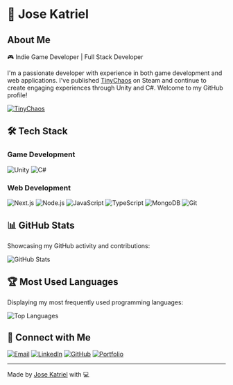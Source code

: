 # 🚀 Jose Katriel

## About Me

🎮 Indie Game Developer | Full Stack Developer

I'm a passionate developer with experience in both game development and web applications. I've published [TinyChaos](https://store.steampowered.com/app/2500680/Tiny_Chaos/) on Steam and continue to create engaging experiences through Unity and C#. Welcome to my GitHub profile!

[![TinyChaos](https://img.shields.io/badge/TinyChaos-Play%20on%20Steam-orange?style=flat-square&logo=steam)](https://store.steampowered.com/app/2500680/Tiny_Chaos/)

## 🛠️ Tech Stack

### Game Development

<p>
  <img src="https://img.shields.io/badge/Unity-Game%20Engine-blue?style=flat-square&logo=unity" alt="Unity">
  <img src="https://img.shields.io/badge/C%23-Programming%20Language-blue?style=flat-square&logo=csharp" alt="C#">
</p>

### Web Development

<p>
  <img src="https://img.shields.io/badge/Next.js-Framework-black?style=flat-square&logo=next.js" alt="Next.js">
  <img src="https://img.shields.io/badge/Node.js-Framework-green?style=flat-square&logo=node.js" alt="Node.js">
  <img src="https://img.shields.io/badge/JavaScript-Language-yellow?style=flat-square&logo=javascript" alt="JavaScript">
  <img src="https://img.shields.io/badge/TypeScript-Language-blue?style=flat-square&logo=typescript" alt="TypeScript">
  <img src="https://img.shields.io/badge/MongoDB-Database-green?style=flat-square&logo=mongodb" alt="MongoDB">
  <img src="https://img.shields.io/badge/Git-Version%20Control-orange?style=flat-square&logo=git" alt="Git">
</p>

## 📊 GitHub Stats

Showcasing my GitHub activity and contributions:

![GitHub Stats](https://github-readme-stats.vercel.app/api?username=josekatriel&show_icons=true&theme=radical)

## 🏆 Most Used Languages

Displaying my most frequently used programming languages:

![Top Languages](https://github-readme-stats.vercel.app/api/top-langs/?username=josekatriel&layout=compact&theme=radical)

## 🤝 Connect with Me

[![Email](https://skillicons.dev/icons?i=gmail)](mailto:josekatriel@gmail.com)
[![LinkedIn](https://skillicons.dev/icons?i=linkedin)](https://www.linkedin.com/in/jktrl/)
[![GitHub](https://skillicons.dev/icons?i=github)](https://github.com/josekatriel)
[![Portfolio](https://skillicons.dev/icons?i=vercel)](https://web-portfolio-omega-brown.vercel.app/)

---

Made by [Jose Katriel](https://github.com/josekatriel) with 💻
